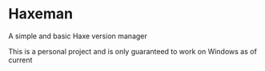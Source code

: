# Haxeman

A simple and basic Haxe version manager

This is a personal project and is only
guaranteed to work on Windows as of current